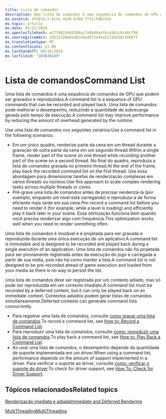 ```yaml
---
title: Lista de comandos
description: Uma lista de comandos é uma sequência de comandos de GPU que podem ser gravados e reproduzidos. Uma lista de comandos pode melhorar o desempenho, reduzindo a quantidade de sobrecarga gerada pelo tempo de execução.
ms.assetid: 4f581bc7-6c5e-4e56-b768-7f3cc5dbcb3e
ms.topic: article
ms.date: 05/31/2018
ms.openlocfilehash: e27f8821645588ac7a9b48a4f6ce562c8c48cf96
ms.sourcegitcommit: 2d531328b6ed82d4ad971a45a5131b430c5866f7
ms.translationtype: MT
ms.contentlocale: pt-BR
ms.lasthandoff: 09/16/2019
ms.locfileid: "103636249"
---
```

# <a name="command-list"></a><span data-ttu-id="198f6-104">Lista de comandos</span><span class="sxs-lookup"><span data-stu-id="198f6-104">Command List</span></span>

<span data-ttu-id="198f6-105">Uma lista de comandos é uma sequência de comandos de GPU que podem ser gravados e reproduzidos.</span><span class="sxs-lookup"><span data-stu-id="198f6-105">A command list is a sequence of GPU commands that can be recorded and played back.</span></span> <span data-ttu-id="198f6-106">Uma lista de comandos pode melhorar o desempenho, reduzindo a quantidade de sobrecarga gerada pelo tempo de execução.</span><span class="sxs-lookup"><span data-stu-id="198f6-106">A command list may improve performance by reducing the amount of overhead generated by the runtime.</span></span>

<span data-ttu-id="198f6-107">Use uma lista de comandos nos seguintes cenários:</span><span class="sxs-lookup"><span data-stu-id="198f6-107">Use a command list in the following scenarios:</span></span>

-   <span data-ttu-id="198f6-108">Em um único quadro, renderize parte da cena em um thread durante a gravação de outra parte da cena em um segundo thread.</span><span class="sxs-lookup"><span data-stu-id="198f6-108">Within a single frame, render part of the scene on one thread while recording another part of the scene on a second thread.</span></span> <span data-ttu-id="198f6-109">No final do quadro, reproduza a lista de comandos gravada no primeiro thread.</span><span class="sxs-lookup"><span data-stu-id="198f6-109">At the end of the frame, play back the recorded command list on the first thread.</span></span> <span data-ttu-id="198f6-110">Use essa abordagem para dimensionar tarefas de renderização complexas em vários threads ou núcleos.</span><span class="sxs-lookup"><span data-stu-id="198f6-110">Use this approach to scale complex rendering tasks across multiple threads or cores.</span></span>
-   <span data-ttu-id="198f6-111">Pré-grave uma lista de comandos antes de precisar renderizá-la (por exemplo, enquanto um nível está carregando) e reproduza-a de forma eficiente mais tarde em sua cena.</span><span class="sxs-lookup"><span data-stu-id="198f6-111">Pre-record a command list before you need to render it (for example, while a level is loading) and efficiently play it back later in your scene.</span></span> <span data-ttu-id="198f6-112">Essa otimização funciona bem quando você precisa renderizar algo com frequência.</span><span class="sxs-lookup"><span data-stu-id="198f6-112">This optimization works well when you need to render something often.</span></span>

<span data-ttu-id="198f6-113">Uma lista de comandos é imutável e é projetada para ser gravada e reproduzida durante uma única execução de um aplicativo.</span><span class="sxs-lookup"><span data-stu-id="198f6-113">A command list is immutable and is designed to be recorded and played back during a single execution of an application.</span></span> <span data-ttu-id="198f6-114">Uma lista de comandos não foi projetada para ser previamente registrada antes da execução do jogo e carregada a partir de sua mídia, pois não há como manter a lista.</span><span class="sxs-lookup"><span data-stu-id="198f6-114">A command list is not designed to be pre-recorded ahead of game execution and loaded from your media as there is no way to persist the list.</span></span>

<span data-ttu-id="198f6-115">Uma lista de comandos deve ser registrada por um contexto adiado, mas só pode ser reproduzida em um contexto imediato.</span><span class="sxs-lookup"><span data-stu-id="198f6-115">A command list must be recorded by a deferred context, but it can only be played back on an immediate context.</span></span> <span data-ttu-id="198f6-116">Contextos adiados podem gerar listas de comandos simultaneamente.</span><span class="sxs-lookup"><span data-stu-id="198f6-116">Deferred contexts can generate command lists concurrently.</span></span>

-   <span data-ttu-id="198f6-117">Para registrar uma lista de comandos, consulte [como gravar uma lista de comandos](overviews-direct3d-11-render-multi-thread-command-list-record.md).</span><span class="sxs-lookup"><span data-stu-id="198f6-117">To record a command list, see [How to: Record a Command List](overviews-direct3d-11-render-multi-thread-command-list-record.md).</span></span>
-   <span data-ttu-id="198f6-118">Para reproduzir uma lista de comandos, consulte [como: reproduzir uma lista de comandos](overviews-direct3d-11-render-multi-thread-command-list-play.md).</span><span class="sxs-lookup"><span data-stu-id="198f6-118">To play back a command list, see [How to: Play Back a Command List](overviews-direct3d-11-render-multi-thread-command-list-play.md).</span></span>
-   <span data-ttu-id="198f6-119">Ao usar uma lista de comandos, o desempenho depende da quantidade de suporte implementada em um driver.</span><span class="sxs-lookup"><span data-stu-id="198f6-119">When using a command list, performance depends on the amount of support implemented in a driver.</span></span> <span data-ttu-id="198f6-120">Para verificar o suporte ao driver, consulte [como: verificar o suporte do driver](overviews-direct3d-11-render-multi-thread-support.md).</span><span class="sxs-lookup"><span data-stu-id="198f6-120">To check for driver support, see [How To: Check for Driver Support](overviews-direct3d-11-render-multi-thread-support.md).</span></span>

## <a name="related-topics"></a><span data-ttu-id="198f6-121">Tópicos relacionados</span><span class="sxs-lookup"><span data-stu-id="198f6-121">Related topics</span></span>

<dl> <dt>

[<span data-ttu-id="198f6-122">Renderização imediata e adiada</span><span class="sxs-lookup"><span data-stu-id="198f6-122">Immediate and Deferred Rendering</span></span>](overviews-direct3d-11-render-multi-thread-render.md)
</dt> <dt>

[<span data-ttu-id="198f6-123">MultiThreading</span><span class="sxs-lookup"><span data-stu-id="198f6-123">MultiThreading</span></span>](overviews-direct3d-11-render-multi-thread.md)
</dt> </dl>

 

 




